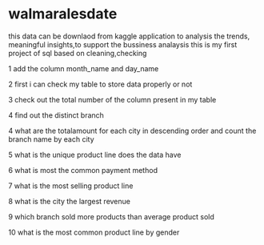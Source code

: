 # walmaralesdate
this data can be downlaod from kaggle application to analysis the trends, meaningful insights,to support the bussiness analaysis
this is my first project of sql based on cleaning,checking

 1  add the column month_name and day_name 


2 first i can check my  table  to store data properly or not  


3 check out the total number of the column present in my table

4 find out  the distinct branch 

4 what are the totalamount for each city in descending order and count the branch name by each city

5 what is the unique product line does the data have

6 what is  most the common payment method

7  what is the most selling product line


8 what  is the city the largest revenue

9  which  branch sold more products than average product sold


10  what is the most common product line by gender

